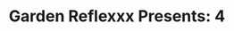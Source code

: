 ---
tags: work
title: 'Garden Reflexxx Presents: 4'
year: 2021
background: '#e12b41'
colour: white
images:
  - gr4.png
---
